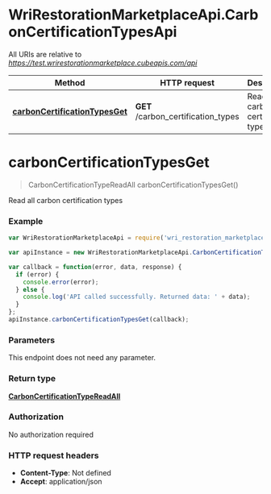 # WriRestorationMarketplaceApi.CarbonCertificationTypesApi

All URIs are relative to *https://test.wrirestorationmarketplace.cubeapis.com/api*

Method | HTTP request | Description
------------- | ------------- | -------------
[**carbonCertificationTypesGet**](CarbonCertificationTypesApi.md#carbonCertificationTypesGet) | **GET** /carbon_certification_types | Read all carbon certification types


<a name="carbonCertificationTypesGet"></a>
# **carbonCertificationTypesGet**
> CarbonCertificationTypeReadAll carbonCertificationTypesGet()

Read all carbon certification types

### Example
```javascript
var WriRestorationMarketplaceApi = require('wri_restoration_marketplace_api');

var apiInstance = new WriRestorationMarketplaceApi.CarbonCertificationTypesApi();

var callback = function(error, data, response) {
  if (error) {
    console.error(error);
  } else {
    console.log('API called successfully. Returned data: ' + data);
  }
};
apiInstance.carbonCertificationTypesGet(callback);
```

### Parameters
This endpoint does not need any parameter.

### Return type

[**CarbonCertificationTypeReadAll**](CarbonCertificationTypeReadAll.md)

### Authorization

No authorization required

### HTTP request headers

 - **Content-Type**: Not defined
 - **Accept**: application/json

